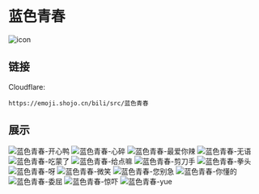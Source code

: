 # 蓝色青春
![icon](https://emoji.shojo.cn/bili/src/蓝色青春/icon.png)
## 链接
Cloudflare:
```
https://emoji.shojo.cn/bili/src/蓝色青春
```
## 展示
![蓝色青春-开心鸭](https://emoji.shojo.cn/bili/src/蓝色青春/蓝色青春-开心鸭.png)
![蓝色青春-心碎](https://emoji.shojo.cn/bili/src/蓝色青春/蓝色青春-心碎.png)
![蓝色青春-最爱你辣](https://emoji.shojo.cn/bili/src/蓝色青春/蓝色青春-最爱你辣.png)
![蓝色青春-无语](https://emoji.shojo.cn/bili/src/蓝色青春/蓝色青春-无语.png)
![蓝色青春-吃蒙了](https://emoji.shojo.cn/bili/src/蓝色青春/蓝色青春-吃蒙了.png)
![蓝色青春-给点嘛](https://emoji.shojo.cn/bili/src/蓝色青春/蓝色青春-给点嘛.png)
![蓝色青春-剪刀手](https://emoji.shojo.cn/bili/src/蓝色青春/蓝色青春-剪刀手.png)
![蓝色青春-拳头](https://emoji.shojo.cn/bili/src/蓝色青春/蓝色青春-拳头.png)
![蓝色青春-呀](https://emoji.shojo.cn/bili/src/蓝色青春/蓝色青春-呀.png)
![蓝色青春-微笑](https://emoji.shojo.cn/bili/src/蓝色青春/蓝色青春-微笑.png)
![蓝色青春-您别急](https://emoji.shojo.cn/bili/src/蓝色青春/蓝色青春-您别急.png)
![蓝色青春-你懂的](https://emoji.shojo.cn/bili/src/蓝色青春/蓝色青春-你懂的.png)
![蓝色青春-委屈](https://emoji.shojo.cn/bili/src/蓝色青春/蓝色青春-委屈.png)
![蓝色青春-惊吓](https://emoji.shojo.cn/bili/src/蓝色青春/蓝色青春-惊吓.png)
![蓝色青春-yue](https://emoji.shojo.cn/bili/src/蓝色青春/蓝色青春-yue.png)
